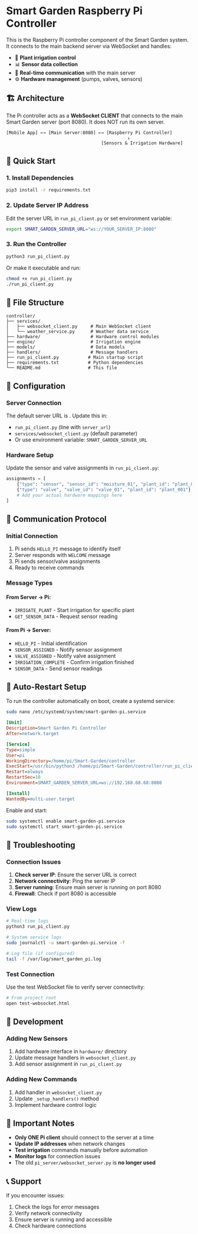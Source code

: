# Smart Garden Raspberry Pi Controller

This is the Raspberry Pi controller component of the Smart Garden system. It connects to the main backend server via WebSocket and handles:

- 🌱 **Plant irrigation control**
- 📊 **Sensor data collection**
- 🔗 **Real-time communication** with the main server
- ⚙️ **Hardware management** (pumps, valves, sensors)

## 🏗️ Architecture

The Pi controller acts as a **WebSocket CLIENT** that connects to the main Smart Garden server (port 8080). It does NOT run its own server.

```
[Mobile App] ←→ [Main Server:8080] ←→ [Raspberry Pi Controller]
                                              ↓
                                    [Sensors & Irrigation Hardware]
```

## 🚀 Quick Start

### 1. Install Dependencies

```bash
pip3 install -r requirements.txt
```

### 2. Update Server IP Address

Edit the server URL in `run_pi_client.py` or set environment variable:

```bash
export SMART_GARDEN_SERVER_URL="ws://YOUR_SERVER_IP:8080"
```

### 3. Run the Controller

```bash
python3 run_pi_client.py
```

Or make it executable and run:

```bash
chmod +x run_pi_client.py
./run_pi_client.py
```

## 📁 File Structure

```
controller/
├── services/
│   ├── websocket_client.py     # Main WebSocket client
│   └── weather_service.py      # Weather data service
├── hardware/                   # Hardware control modules
├── engine/                     # Irrigation engine
├── models/                     # Data models
├── handlers/                   # Message handlers
├── run_pi_client.py           # Main startup script
├── requirements.txt           # Python dependencies
└── README.md                  # This file
```

## 🔧 Configuration

### Server Connection

The default server URL is . Update this in:

- `run_pi_client.py` (line with `server_url`)
- `services/websocket_client.py` (default parameter)
- Or use environment variable: `SMART_GARDEN_SERVER_URL`

### Hardware Setup

Update the sensor and valve assignments in `run_pi_client.py`:

```python
assignments = [
    {"type": "sensor", "sensor_id": "moisture_01", "plant_id": "plant_001"},
    {"type": "valve", "valve_id": "valve_01", "plant_id": "plant_001"},
    # Add your actual hardware mappings here
]
```

## 📡 Communication Protocol

### Initial Connection

1. Pi sends `HELLO_PI` message to identify itself
2. Server responds with `WELCOME` message
3. Pi sends sensor/valve assignments
4. Ready to receive commands

### Message Types

#### From Server → Pi:

- `IRRIGATE_PLANT` - Start irrigation for specific plant
- `GET_SENSOR_DATA` - Request sensor reading

#### From Pi → Server:

- `HELLO_PI` - Initial identification
- `SENSOR_ASSIGNED` - Notify sensor assignment
- `VALVE_ASSIGNED` - Notify valve assignment
- `IRRIGATION_COMPLETE` - Confirm irrigation finished
- `SENSOR_DATA` - Send sensor readings

## 🔄 Auto-Restart Setup

To run the controller automatically on boot, create a systemd service:

```bash
sudo nano /etc/systemd/system/smart-garden-pi.service
```

```ini
[Unit]
Description=Smart Garden Pi Controller
After=network.target

[Service]
Type=simple
User=pi
WorkingDirectory=/home/pi/Smart-Garden/controller
ExecStart=/usr/bin/python3 /home/pi/Smart-Garden/controller/run_pi_client.py
Restart=always
RestartSec=10
Environment=SMART_GARDEN_SERVER_URL=ws://192.168.68.68:8080

[Install]
WantedBy=multi-user.target
```

Enable and start:

```bash
sudo systemctl enable smart-garden-pi.service
sudo systemctl start smart-garden-pi.service
```

## 🐛 Troubleshooting

### Connection Issues

1. **Check server IP**: Ensure the server URL is correct
2. **Network connectivity**: Ping the server IP
3. **Server running**: Ensure main server is running on port 8080
4. **Firewall**: Check if port 8080 is accessible

### View Logs

```bash
# Real-time logs
python3 run_pi_client.py

# System service logs
sudo journalctl -u smart-garden-pi.service -f

# Log file (if configured)
tail -f /var/log/smart_garden_pi.log
```

### Test Connection

Use the test WebSocket file to verify server connectivity:

```bash
# From project root
open test-websocket.html
```

## 🔧 Development

### Adding New Sensors

1. Add hardware interface in `hardware/` directory
2. Update message handlers in `websocket_client.py`
3. Add sensor assignment in `run_pi_client.py`

### Adding New Commands

1. Add handler in `websocket_client.py`
2. Update `_setup_handlers()` method
3. Implement hardware control logic

## 🚨 Important Notes

- **Only ONE Pi client** should connect to the server at a time
- **Update IP addresses** when network changes
- **Test irrigation** commands manually before automation
- **Monitor logs** for connection issues
- The old `pi_server/websocket_server.py` is **no longer used**

## 📞 Support

If you encounter issues:

1. Check the logs for error messages
2. Verify network connectivity
3. Ensure server is running and accessible
4. Check hardware connections
